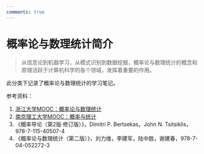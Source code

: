 ```yaml
---
comments: true
---
```


# 概率论与数理统计简介

> 从信息论到机器学习，从模式识别到数据挖掘，概率论与数理统计的概念和原理活跃于计算机科学的各个领域，发挥着重要的作用。

此分类下记录了概率论与数理统计的学习笔记。

参考资料：

1. [浙江大学MOOC：概率论与数理统计](https://www.icourse163.org/course/ZJU-232005?tid=1467068487)
2. [南京理工大学MOOC：概率与统计](https://www.icourse163.org/course/NJUST-1001753031?tid=1001838034)
3. 《概率导论（第2版·修订版）》，Dimitri P. Bertsekas，John N. Tsitsiklis，978-7-115-40507-4
4. 《概率论与数理统计（第二版）》，刘力维，李建军，陆中胜，谢建春，978-7-04-052272-3